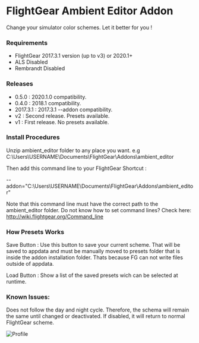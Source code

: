 # FlightGear Ambient Editor Addon
Change your simulator color schemes. Let it better for you !

### Requirements

* FlightGear 2017.3.1 version (up to v3) or 2020.1+
* ALS Disabled
* Rembrandt Disabled

### Releases
* 0.5.0 : 2020.1.0 compatibility.
* 0.4.0 : 2018.1 compatibility.
* 2017.3.1 : 2017.3.1 --addon compatibility.
* v2 : Second release. Presets available.
* v1 : First release. No presets available.

### Install Procedures

Unzip ambient_editor folder to any place you want. e.g C:\Users\USERNAME\Documents\FlightGear\Addons\ambient_editor

Then add this command line to your FlightGear Shortcut :

--addon="C:\Users\USERNAME\Documents\FlightGear\Addons\ambient_editor"

Note that this command line must have the correct path to the ambient_editor folder. Do not know how to set command lines? Check here: http://wiki.flightgear.org/Command_line

### How Presets Works

Save Button : Use this button to save your current scheme. That will be saved to appdata and must be manually moved to presets folder that is inside the addon installation folder. Thats because FG can not write files outside of appdata.

Load Button : Show a list of the saved presets wich can be selected at runtime.

### Known Issues:

Does not follow the day and night cycle. Therefore, the schema will remain the same until changed or deactivated. If disabled, it will return to normal FlightGear scheme.

![Profile](https://i.imgur.com/lYwX6e3.png)
